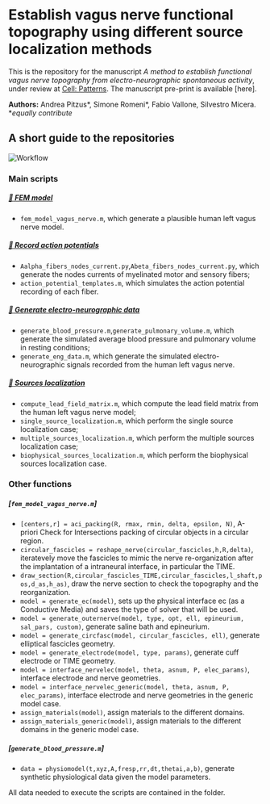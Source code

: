 # Establish vagus nerve functional topography using different source localization methods
This is the repository for the manuscript *A method to establish functional vagus nerve topography from electro-neurographic spontaneous activity*, under review at [Cell: Patterns](https://www.cell.com/patterns/home). The manuscript pre-print is available [here].

**Authors:** Andrea Pitzus*, Simone Romeni*, Fabio Vallone, Silvestro Micera.
**equally contribute*
## A short guide to the repositories

![Workflow](readme.png)

### Main scripts
##### [:file_folder: FEM model](https://github.com/s-romeni/vagus_nerve_discriminative_beamforming/tree/main/FEM%20model) 
* `fem_model_vagus_nerve.m`, which generate a plausible human left vagus nerve model.
##### [:file_folder: Record action potentials](https://github.com/s-romeni/vagus_nerve_discriminative_beamforming/tree/main/Record%20action%20potentials) 
* `Aalpha_fibers_nodes_current.py`,`Abeta_fibers_nodes_current.py`, which generate the nodes currents of myelinated motor and sensory fibers;
* `action_potential_templates.m`, which simulates the action potential recording of each fiber.
##### [:file_folder: Generate electro-neurographic data](https://github.com/s-romeni/vagus_nerve_discriminative_beamforming/tree/main/Generate%20electro-neurographic%20data) 
* `generate_blood_pressure.m`,`generate_pulmonary_volume.m`, which generate the simulated average blood pressure and pulmonary volume in resting conditions;
* `generate_eng_data.m`, which generate the simulated electro-neurographic signals recorded from the human left vagus nerve.
##### [:file_folder: Sources localization](https://github.com/s-romeni/vagus_nerve_discriminative_beamforming/tree/main/Sources%20localization) 
* `compute_lead_field_matrix.m`, which compute the lead field matrix from the human left vagus nerve model;
* `single_source_localization.m`, which perform the single source localization case;
* `multiple_sources_localization.m`, which perform the multiple sources localization case;
* `biophysical_sources_localization.m`, which perform the biophysical sources localization case.

### Other functions
##### [`fem_model_vagus_nerve.m`]
* `[centers,r] = aci_packing(R, rmax, rmin, delta, epsilon, N)`, A-priori Check for Intersections packing of circular objects in a circular region.
* `circular_fascicles = reshape_nerve(circular_fascicles,h,R,delta)`, iteratevely move the fascicles to mimic the nerve re-organization after the implantation of a intraneural interface, in particular the TIME.  
* `draw_section(R,circular_fascicles_TIME,circular_fascicles,l_shaft,pos,d_as,h_as)`, draw the nerve section to check the topography and the reorganization. 
* `model = generate_ec(model)`, sets up the physical interface ec (as a Conductive Media) and saves the type of solver that will be used.
* `model = generate_outernerve(model, type, opt, ell, epineurium, sal_pars, custom)`, generate saline bath and epineurium. 
* `model = generate_circfasc(model, circular_fascicles, ell)`, generate elliptical fascicles geometry. 
* `model = generate_electrode(model, type, params)`, generate cuff electrode or TIME geometry. 
* `model = interface_nervelec(model, theta, asnum, P, elec_params)`, interface electrode and nerve geometries. 
* `model = interface_nervelec_generic(model, theta, asnum, P, elec_params)`, interface electrode and nerve geometries in the generic model case. 
* `assign_materials(model)`, assign materials to the different domains. 
* `assign_materials_generic(model)`, assign materials to the different domains in the generic model case. 
##### [`generate_blood_pressure.m`]
* `data = physiomodel(t,xyz,A,fresp,rr,dt,thetai,a,b)`, generate synthetic physiological data given the model parameters.



All data needed to execute the scripts are contained in the folder.
